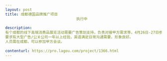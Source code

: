 ```yaml
---                
layout: post       
title: 成都德国品牌推广项目
                                执行中
           
description: 
有个成都的线下高端消费品展览活动需要广告策划支持，负责对接甲方需求等，4月26日-27日参与甲方会谈，后续可持续支持项目推进。
要求有大型广告/公关公司一年以上经验，英语满足日常沟通需要，形象良好。
人员需在成都，可以参加甲方会谈。
     
contenturl: https://pro.lagou.com/project/1366.html      
---                 
```

